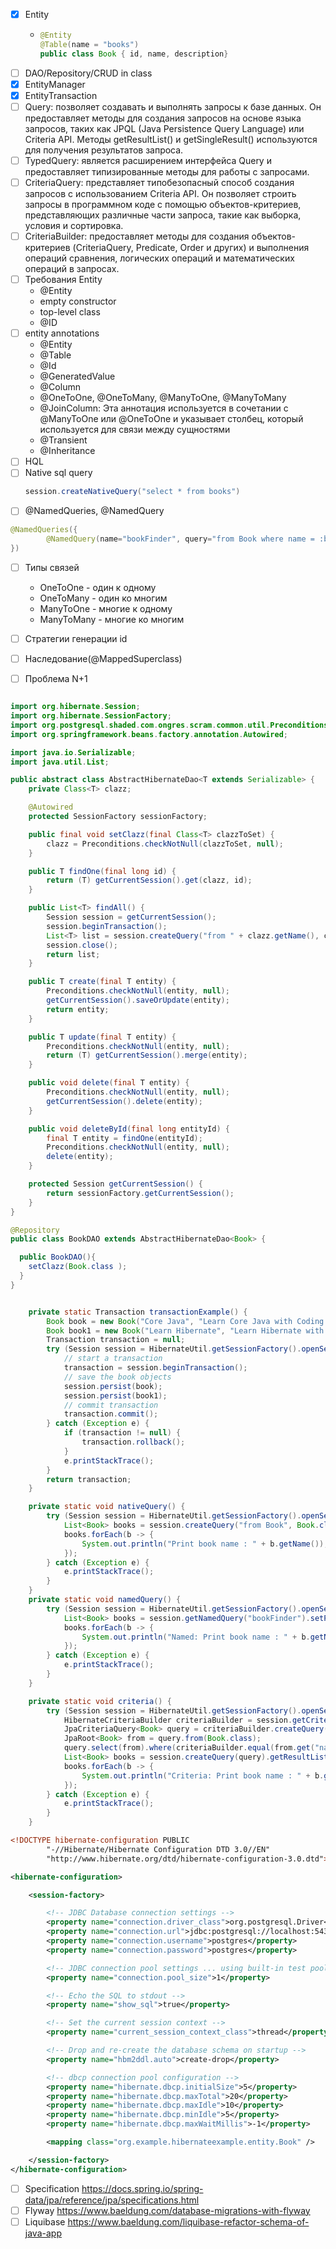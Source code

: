 - [x] Entity
  - ```java
    @Entity
    @Table(name = "books")
    public class Book { id, name, description}
    ```
- [ ] DAO/Repository/CRUD in class
- [x] EntityManager
- [x] EntityTransaction
- [ ] Query: позволяет создавать и выполнять запросы к базе данных. Он предоставляет методы для создания запросов на основе  языка  запросов,  таких  как  JPQL  (Java  Persistence  Query  Language)  или  Criteria  API.  Методы  getResultList()  и getSingleResult() используются для получения результатов запроса.
- [ ] TypedQuery: является расширением интерфейса Query и предоставляет типизированные методы для работы с запросами.
- [ ] CriteriaQuery: представляет типобезопасный способ создания запросов с использованием Criteria API. Он позволяет строить запросы в программном коде с помощью объектов-критериев, представляющих различные части запроса, такие как выборка, условия и сортировка.
- [ ] CriteriaBuilder: предоставляет методы для создания объектов-критериев (CriteriaQuery, Predicate,  Order и других) и выполнения операций сравнения, логических операций и математических операций в запросах.
- [ ] Требования Entity
  - @Entity
  - empty constructor
  - top-level class
  - @ID
- [ ] entity annotations
  - @Entity
  - @Table
  - @Id
  - @GeneratedValue
  - @Column
  - @OneToOne,  @OneToMany,  @ManyToOne,  @ManyToMany
  - @JoinColumn: Эта аннотация используется в сочетании с @ManyToOne или @OneToOne и указывает столбец, который используется для связи между сущностями
  - @Transient
  - @Inheritance
- [ ] HQL
- [ ] Native sql query
  ```java
  session.createNativeQuery("select * from books")
  ```
- [ ] @NamedQueries, @NamedQuery
```java
@NamedQueries({
        @NamedQuery(name="bookFinder", query="from Book where name = :bookName")
})
```
- [ ] Типы связей
  - OneToOne - один к одному
  - OneToMany - один ко многим
  - ManyToOne - многие к одному
  - ManyToMany - многие ко многим
- [ ] Стратегии генерации id
- [ ] Наследование(@MappedSuperclass)
- [ ] Проблема N+1


```java abstract dao

import org.hibernate.Session;
import org.hibernate.SessionFactory;
import org.postgresql.shaded.com.ongres.scram.common.util.Preconditions;
import org.springframework.beans.factory.annotation.Autowired;

import java.io.Serializable;
import java.util.List;

public abstract class AbstractHibernateDao<T extends Serializable> {
    private Class<T> clazz;

    @Autowired
    protected SessionFactory sessionFactory;

    public final void setClazz(final Class<T> clazzToSet) {
        clazz = Preconditions.checkNotNull(clazzToSet, null);
    }

    public T findOne(final long id) {
        return (T) getCurrentSession().get(clazz, id);
    }

    public List<T> findAll() {
        Session session = getCurrentSession();
        session.beginTransaction();
        List<T> list = session.createQuery("from " + clazz.getName(), clazz).list();
        session.close();
        return list;
    }

    public T create(final T entity) {
        Preconditions.checkNotNull(entity, null);
        getCurrentSession().saveOrUpdate(entity);
        return entity;
    }

    public T update(final T entity) {
        Preconditions.checkNotNull(entity, null);
        return (T) getCurrentSession().merge(entity);
    }

    public void delete(final T entity) {
        Preconditions.checkNotNull(entity, null);
        getCurrentSession().delete(entity);
    }

    public void deleteById(final long entityId) {
        final T entity = findOne(entityId);
        Preconditions.checkNotNull(entity, null);
        delete(entity);
    }

    protected Session getCurrentSession() {
        return sessionFactory.getCurrentSession();
    }
}
```

```java book dao
@Repository
public class BookDAO extends AbstractHibernateDao<Book> {

  public BookDAO(){
    setClazz(Book.class );
  }
}
```

```java

    private static Transaction transactionExample() {
        Book book = new Book("Core Java", "Learn Core Java with Coding Examples");
        Book book1 = new Book("Learn Hibernate", "Learn Hibernate with building projects");
        Transaction transaction = null;
        try (Session session = HibernateUtil.getSessionFactory().openSession()) {
            // start a transaction
            transaction = session.beginTransaction();
            // save the book objects
            session.persist(book);
            session.persist(book1);
            // commit transaction
            transaction.commit();
        } catch (Exception e) {
            if (transaction != null) {
                transaction.rollback();
            }
            e.printStackTrace();
        }
        return transaction;
    }

    private static void nativeQuery() {
        try (Session session = HibernateUtil.getSessionFactory().openSession()) {
            List<Book> books = session.createQuery("from Book", Book.class).list();
            books.forEach(b -> {
                System.out.println("Print book name : " + b.getName());
            });
        } catch (Exception e) {
            e.printStackTrace();
        }
    }
    private static void namedQuery() {
        try (Session session = HibernateUtil.getSessionFactory().openSession()) {
            List<Book> books = session.getNamedQuery("bookFinder").setParameter("bookName", "Core Java").getResultList();
            books.forEach(b -> {
                System.out.println("Named: Print book name : " + b.getName());
            });
        } catch (Exception e) {
            e.printStackTrace();
        }
    }

    private static void criteria() {
        try (Session session = HibernateUtil.getSessionFactory().openSession()) {
            HibernateCriteriaBuilder criteriaBuilder = session.getCriteriaBuilder();
            JpaCriteriaQuery<Book> query = criteriaBuilder.createQuery(Book.class);
            JpaRoot<Book> from = query.from(Book.class);
            query.select(from).where(criteriaBuilder.equal(from.get("name"), "Core Jav"));
            List<Book> books = session.createQuery(query).getResultList();
            books.forEach(b -> {
                System.out.println("Criteria: Print book name : " + b.getName());
            });
        } catch (Exception e) {
            e.printStackTrace();
        }
    }
```

```xml resources/hibernate.cfg.xml
<!DOCTYPE hibernate-configuration PUBLIC
        "-//Hibernate/Hibernate Configuration DTD 3.0//EN"
        "http://www.hibernate.org/dtd/hibernate-configuration-3.0.dtd">

<hibernate-configuration>

    <session-factory>

        <!-- JDBC Database connection settings -->
        <property name="connection.driver_class">org.postgresql.Driver</property>
        <property name="connection.url">jdbc:postgresql://localhost:5432/postgres?useSSL=false</property>
        <property name="connection.username">postgres</property>
        <property name="connection.password">postgres</property>

        <!-- JDBC connection pool settings ... using built-in test pool -->
        <property name="connection.pool_size">1</property>

        <!-- Echo the SQL to stdout -->
        <property name="show_sql">true</property>

        <!-- Set the current session context -->
        <property name="current_session_context_class">thread</property>

        <!-- Drop and re-create the database schema on startup -->
        <property name="hbm2ddl.auto">create-drop</property>

        <!-- dbcp connection pool configuration -->
        <property name="hibernate.dbcp.initialSize">5</property>
        <property name="hibernate.dbcp.maxTotal">20</property>
        <property name="hibernate.dbcp.maxIdle">10</property>
        <property name="hibernate.dbcp.minIdle">5</property>
        <property name="hibernate.dbcp.maxWaitMillis">-1</property>

        <mapping class="org.example.hibernateexample.entity.Book" />

    </session-factory>
</hibernate-configuration>
```


- [ ] Specification https://docs.spring.io/spring-data/jpa/reference/jpa/specifications.html
- [ ] Flyway https://www.baeldung.com/database-migrations-with-flyway
- [ ] Liquibase https://www.baeldung.com/liquibase-refactor-schema-of-java-app